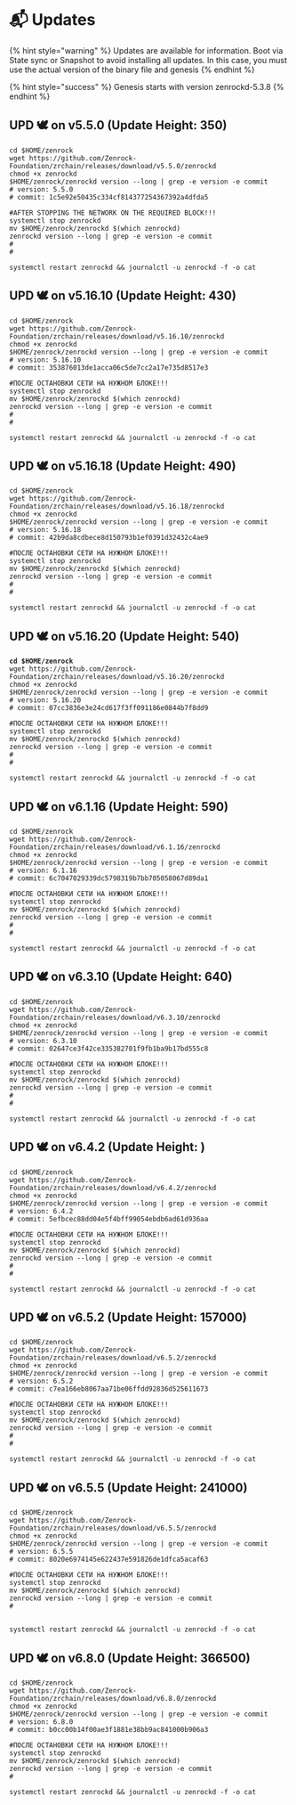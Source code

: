 # 📬 Updates

{% hint style="warning" %}
Updates are available for information. Boot via State sync or Snapshot to avoid installing all updates. In this case, you must use the actual version of the binary file and genesis
{% endhint %}

{% hint style="success" %}
Genesis starts with version zenrockd-5.3.8
{% endhint %}

## UPD 🕊 on v5.5.0 (Update Height: 350)

```shell
cd $HOME/zenrock
wget https://github.com/Zenrock-Foundation/zrchain/releases/download/v5.5.0/zenrockd
chmod +x zenrockd
$HOME/zenrock/zenrockd version --long | grep -e version -e commit
# version: 5.5.0
# commit: 1c5e92e50435c334cf814377254367392a4dfda5

#AFTER STOPPING THE NETWORK ON THE REQUIRED BLOCK!!!
systemctl stop zenrockd
mv $HOME/zenrock/zenrockd $(which zenrockd)
zenrockd version --long | grep -e version -e commit
#
#

systemctl restart zenrockd && journalctl -u zenrockd -f -o cat
```

## UPD 🕊 on v5.16.10 (Update Height: 430)

```shell
cd $HOME/zenrock
wget https://github.com/Zenrock-Foundation/zrchain/releases/download/v5.16.10/zenrockd
chmod +x zenrockd
$HOME/zenrock/zenrockd version --long | grep -e version -e commit
# version: 5.16.10
# commit: 353876013de1acca06c5de7cc2a17e735d8517e3

#ПОСЛЕ ОСТАНОВКИ СЕТИ НА НУЖНОМ БЛОКЕ!!!
systemctl stop zenrockd
mv $HOME/zenrock/zenrockd $(which zenrockd)
zenrockd version --long | grep -e version -e commit
#
#

systemctl restart zenrockd && journalctl -u zenrockd -f -o cat
```

## UPD 🕊 on v5.16.18 (Update Height: 490)

```shell
cd $HOME/zenrock
wget https://github.com/Zenrock-Foundation/zrchain/releases/download/v5.16.18/zenrockd
chmod +x zenrockd
$HOME/zenrock/zenrockd version --long | grep -e version -e commit
# version: 5.16.18
# commit: 42b9da8cdbece8d150793b1ef0391d32432c4ae9

#ПОСЛЕ ОСТАНОВКИ СЕТИ НА НУЖНОМ БЛОКЕ!!!
systemctl stop zenrockd
mv $HOME/zenrock/zenrockd $(which zenrockd)
zenrockd version --long | grep -e version -e commit
#
#

systemctl restart zenrockd && journalctl -u zenrockd -f -o cat
```

## UPD 🕊 on v5.16.20 (Update Height: 540)

<pre class="language-shell"><code class="lang-shell"><strong>cd $HOME/zenrock
</strong>wget https://github.com/Zenrock-Foundation/zrchain/releases/download/v5.16.20/zenrockd
chmod +x zenrockd
$HOME/zenrock/zenrockd version --long | grep -e version -e commit
# version: 5.16.20
# commit: 07cc3836e3e24cd617f3ff091186e0844b7f8dd9

#ПОСЛЕ ОСТАНОВКИ СЕТИ НА НУЖНОМ БЛОКЕ!!!
systemctl stop zenrockd
mv $HOME/zenrock/zenrockd $(which zenrockd)
zenrockd version --long | grep -e version -e commit
#
#

systemctl restart zenrockd &#x26;&#x26; journalctl -u zenrockd -f -o cat
</code></pre>

## UPD 🕊 on v6.1.16 (Update Height: 590)

```shell
cd $HOME/zenrock
wget https://github.com/Zenrock-Foundation/zrchain/releases/download/v6.1.16/zenrockd
chmod +x zenrockd
$HOME/zenrock/zenrockd version --long | grep -e version -e commit
# version: 6.1.16
# commit: 6c7047029339dc5798319b7bb705058067d89da1

#ПОСЛЕ ОСТАНОВКИ СЕТИ НА НУЖНОМ БЛОКЕ!!!
systemctl stop zenrockd
mv $HOME/zenrock/zenrockd $(which zenrockd)
zenrockd version --long | grep -e version -e commit
#
#

systemctl restart zenrockd && journalctl -u zenrockd -f -o cat
```

## UPD 🕊 on v6.3.10 (Update Height: 640)

```shell
cd $HOME/zenrock
wget https://github.com/Zenrock-Foundation/zrchain/releases/download/v6.3.10/zenrockd
chmod +x zenrockd
$HOME/zenrock/zenrockd version --long | grep -e version -e commit
# version: 6.3.10
# commit: 02647ce3f42ce335382701f9fb1ba9b17bd555c8

#ПОСЛЕ ОСТАНОВКИ СЕТИ НА НУЖНОМ БЛОКЕ!!!
systemctl stop zenrockd
mv $HOME/zenrock/zenrockd $(which zenrockd)
zenrockd version --long | grep -e version -e commit
#
#

systemctl restart zenrockd && journalctl -u zenrockd -f -o cat
```

## UPD 🕊 on v6.4.2 (Update Height: )

```shell
cd $HOME/zenrock
wget https://github.com/Zenrock-Foundation/zrchain/releases/download/v6.4.2/zenrockd
chmod +x zenrockd
$HOME/zenrock/zenrockd version --long | grep -e version -e commit
# version: 6.4.2
# commit: 5efbcec88dd04e5f4bff99054ebdb6ad61d936aa

#ПОСЛЕ ОСТАНОВКИ СЕТИ НА НУЖНОМ БЛОКЕ!!!
systemctl stop zenrockd
mv $HOME/zenrock/zenrockd $(which zenrockd)
zenrockd version --long | grep -e version -e commit
#
#

systemctl restart zenrockd && journalctl -u zenrockd -f -o cat
```

## UPD 🕊 on v6.5.2 (Update Height: 157000)

```shell
cd $HOME/zenrock
wget https://github.com/Zenrock-Foundation/zrchain/releases/download/v6.5.2/zenrockd
chmod +x zenrockd
$HOME/zenrock/zenrockd version --long | grep -e version -e commit
# version: 6.5.2
# commit: c7ea166eb8067aa71be06ffdd92836d525611673

#ПОСЛЕ ОСТАНОВКИ СЕТИ НА НУЖНОМ БЛОКЕ!!!
systemctl stop zenrockd
mv $HOME/zenrock/zenrockd $(which zenrockd)
zenrockd version --long | grep -e version -e commit
#
#

systemctl restart zenrockd && journalctl -u zenrockd -f -o cat
```

## UPD 🕊 on v6.5.5 (Update Height: 241000)

```shell
cd $HOME/zenrock
wget https://github.com/Zenrock-Foundation/zrchain/releases/download/v6.5.5/zenrockd
chmod +x zenrockd
$HOME/zenrock/zenrockd version --long | grep -e version -e commit
# version: 6.5.5
# commit: 8020e6974145e622437e591826de1dfca5acaf63

#ПОСЛЕ ОСТАНОВКИ СЕТИ НА НУЖНОМ БЛОКЕ!!!
systemctl stop zenrockd
mv $HOME/zenrock/zenrockd $(which zenrockd)
zenrockd version --long | grep -e version -e commit
#


systemctl restart zenrockd && journalctl -u zenrockd -f -o cat
```

## UPD 🕊 on v6.8.0 (Update Height: 366500)

```shell
cd $HOME/zenrock
wget https://github.com/Zenrock-Foundation/zrchain/releases/download/v6.8.0/zenrockd
chmod +x zenrockd
$HOME/zenrock/zenrockd version --long | grep -e version -e commit
# version: 6.8.0
# commit: b0cc00b14f00ae3f1881e38bb9ac841000b906a3

#ПОСЛЕ ОСТАНОВКИ СЕТИ НА НУЖНОМ БЛОКЕ!!!
systemctl stop zenrockd
mv $HOME/zenrock/zenrockd $(which zenrockd)
zenrockd version --long | grep -e version -e commit
#

systemctl restart zenrockd && journalctl -u zenrockd -f -o cat
```
